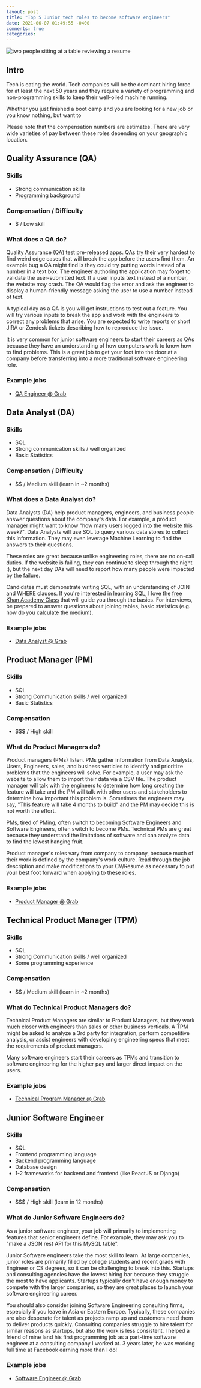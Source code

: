 ```yaml
---
layout: post
title: "Top 5 Junior tech roles to become software engineers"
date: 2021-06-07 01:49:55 -0400
comments: true
categories: 
---
```


<img src="/images/resume.jpg" alt="two people sitting at a table reviewing a resume" title="two people sitting at a table reviewing a resume" class="banner-img" />

## Intro

Tech is eating the world. Tech companies will be the dominant hiring force for at least the next 50 years and they require a variety of programming and non-programming skills to keep their well-oiled machine running.

Whether you just finished a boot camp and you are looking for a new job or you know nothing, but want to 

Please note that the compensation numbers are estimates. There are very wide varieties of pay between these roles depending on your geographic location.

## Quality Assurance (QA)

### Skills
- Strong communication skills
- Programming background

### Compensation / Difficulty
- $ / Low skill

### What does a QA do?
Quality Assurance (QA) test pre-released apps. QAs try their very hardest to find weird edge cases that will break the app before the users find them. An example bug a QA might find is they could try putting words instead of a number in a text box. The engineer authoring the application may forget to validate the user-submitted text. If a user inputs text instead of a number, the website may crash. The QA would flag the error and ask the engineer to display a human-friendly message asking the user to use a number instead of text.

A typical day as a QA is you will get instructions to test out a feature. You will try various inputs to break the app and work with the engineers to correct any problems that arise. You are expected to write reports or short JIRA or Zendesk tickets describing how to reproduce the issue.

It is very common for junior software engineers to start their careers as QAs because they have an understanding of how computers work to know how to find problems. This is a great job to get your foot into the door at a company before transferring into a more traditional software engineering role.

### Example jobs
- [QA Engineer @ Grab](https://grab.careers/jobs/?keywords=QA#open_positions)

## Data Analyst (DA)
### Skills
- SQL
- Strong communication skills / well organized
- Basic Statistics

### Compensation / Difficulty
- $$ / Medium skill (learn in ~2 months)

### What does a Data Analyst do?
Data Analysts (DA) help product managers, engineers, and business people answer questions about the company's data. For example, a product manager might want to know "how many users logged into the website this week?". Data Analysts will use SQL to query various data stores to collect this information. They may even leverage Machine Learning to find the answers to their questions.

These roles are great because unlike engineering roles, there are no on-call duties. If the website is failing, they can continue to sleep through the night :), but the next day DAs will need to report how many people were impacted by the failure.

Candidates must demonstrate writing SQL, with an understanding of JOIN and WHERE clauses. If you're interested in learning SQL, I love the [free Khan Academy Class](https://www.khanacademy.org/computing/computer-programming/sql) that will guide you through the basics. For interviews, be prepared to answer questions about joining tables, basic statistics (e.g. how do you calculate the medium).

### Example jobs
- [Data Analyst @ Grab](https://grab.careers/jobs/?keywords=data%20analyst#open_positions)

## Product Manager (PM)

### Skills
- SQL
- Strong Communication skills / well organized
- Basic Statistics

### Compensation
- $$$ / High skill

### What do Product Managers do?
Product managers (PMs) listen. PMs gather information from Data Analysts, Users, Engineers, sales, and business verticles to identify and prioritize problems that the engineers will solve. For example, a user may ask the website to allow them to import their data via a CSV file. The product manager will talk with the engineers to determine how long creating the feature will take and the PM will talk with other users and stakeholders to determine how important this problem is. Sometimes the engineers may say, "This feature will take 4 months to build" and the PM may decide this is not worth the effort.

PMs, tired of PMing, often switch to becoming Software Engineers and Software Engineers, often switch to become PMs. Technical PMs are great because they understand the limitations of software and can analyze data to find the lowest hanging fruit.

Product manager's roles vary from company to company, because much of their work is defined by the company's work culture. Read through the job description and make modifications to your CV/Resume as necessary to put your best foot forward when applying to these roles.

### Example jobs
- [Product Manager @ Grab](https://grab.careers/jobs/?keywords=product%20managert#open_positions)

## Technical Product Manager (TPM)
### Skills
- SQL
- Strong Communication skills / well organized
- Some programming experience

### Compensation
- $$ / Medium skill (learn in ~2 months)

### What do Technical Product Managers do?

Technical Product Managers are similar to Product Managers, but they work much closer with engineers than sales or other business verticals. A TPM might be asked to analyze a 3rd party for integration, perform competitive analysis, or assist engineers with developing engineering specs that meet the requirements of product managers.

Many software engineers start their careers as TPMs and transition to software engineering for the higher pay and larger direct impact on the users.

### Example jobs
- [Technical Program Manager @ Grab](https://grab.careers/jobs/?keywords=technical%20program#open_positions)

## Junior Software Engineer

### Skills
- SQL
- Frontend programming language
- Backend programming language
- Database design
- 1-2 frameworks for backend and frontend (like ReactJS or Django)

### Compensation
- $$$ / High skill (learn in 12 months)

### What do Junior Software Engineers do?

As a junior software engineer, your job will primarily to implementing features that senior engineers define. For example, they may ask you to "make a JSON rest API for this MySQL table".

Junior Software engineers take the most skill to learn. At large companies, junior roles are primarily filled by college students and recent grads with Engineer or CS degrees, so it can be challenging to break into this. Startups and consulting agencies have the lowest hiring bar because they struggle the most to have applicants. Startups typically don't have enough money to compete with the larger companies, so they are great places to launch your software engineering career.

You should also consider joining Software Engineering consulting firms, especially if you leave in Asia or Eastern Europe. Typically, these companies are also desperate for talent as projects ramp up and customers need them to deliver products quickly. Consulting companies struggle to hire talent for similar reasons as startups, but also the work is less consistent. I helped a friend of mine land his first programming job as a part-time software engineer at a consulting company I worked at. 3 years later, he was working full time at Facebook earning more than I do!

### Example jobs
- [Software Engineer @ Grab](https://grab.careers/jobs/?keywords=software%20engineer#open_positions)
